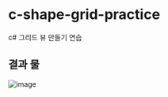 # c-shape-grid-practice
c# 그리드 뷰 만들기 연습


## 결과 물
![image](https://github.com/user-attachments/assets/f808c1b3-5c90-46ff-9002-41c1cb3dfdd7)
